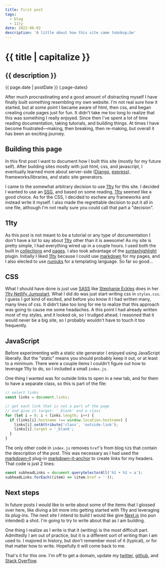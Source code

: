 ```yaml
---
title: First post
tags:
  - blog
  - 11ty
date: 2022-06-02
description: 'A little about how this site came to&nbsp;be'
---
```


# {{ title | capitalize }}

## {{ description }}

{{ page.date | postDate }} {.page-dates}

After much procrastinating and a good amount of distracting myself I have finally built something resembling my own website. I'm not real sure how it started, but at some point I became aware of html, then css, and began creating crude pages just for fun. It didn't take me too long to realize that this was something I really enjoyed. Since then I've spent a lot of time reading documentation, taking tutorials, and building things. At times I have become frustrated—making, then breaking, then re-making, but overall it has been an exciting journey.

## Building this page

In this first post I want to document how I built this site (mostly for my future self). After building sites mostly with just html, css, and javascript, I eventually learned more about server-side ([Django](https://www.djangoproject.com/), [express](https://expressjs.com/)), frameworks/libraries, and static site generators.

I came to the somewhat arbitrary decision to use [11ty](https://www.11ty.dev/) for this site. I decided I wanted to use an [SSG](https://jamstack.org/generators/), and based on some reading, [11ty](https://www.11ty.dev/) seemed like a good choice. As for the CSS, I decided to eschew any frameworks and instead write it myself. I also made the regrettable decision to put it all in one file, although I'm not really sure you could call that part a "decision".

## 11ty

As this post is not meant to be a tutorial or any type of documentation I don't have a lot to say about [11ty](https://www.11ty.dev/) other than it is awesome! As my site is pretty simple, I had everything wired up in a couple hours. I used both the built in [collections](https://www.11ty.dev/docs/collections/) and [pages](https://www.11ty.dev/docs/pages-from-data/). I also took advantage of the [syntaxhighlight](https://www.11ty.dev/docs/plugins/syntaxhighlight/) plugin. Initially I liked [11ty](https://www.11ty.dev/) because I could use [markdown](https://www.markdownguide.org/) for my pages, and I also elected to use [nunjuks](https://mozilla.github.io/nunjucks/) for a templating language. So far so good…

## CSS

What I should have done is just use [SASS](https://sass-lang.com/) like [Stephanie Eckles](https://twitter.com/5t3ph) does in her [11ty Netlify Jumpstart](https://twitter.com/5t3ph). What I did do was just start writing css in `styles.css`. I guess I got kind of excited, and before you know it I had written many, many lines of css. It didn't take too long for me to realize that this approach was going to cause me some headaches. A this point I had already written most of my styles, and it looked ok, so I trudged ahead. I reasoned that it would never be a big site, so I probably wouldn't have to touch it too frequently.

## JavaScript

Before experimenting with a static site generator I enjoyed using JavaScript liberally. But the "static" means you should probably keep it out, or at least to a minimum. There were a couple items I couldn't figure out how to leverage 11ty to do, so I included a small `index.js`.

One thing I wanted was for outside links to open in a new tab, and for them to have a separate class, so this is part of the file:

```js
// select links
const links = document.links;

// get each link that is not a part of the page
// and give it target: '_blank' and a class
for (let i = 0; i < links.length; i++) {
  if (links[i].hostname !== window.location.hostname) {
    links[i].setAttribute('class', 'outside-link');
    links[i].target = '_blank';
  }
}
```

The only other code in `index.js` removes `href`'s from blog `h2`s that contain the description of the post. This was necessary as I had used the [markdown-it](https://github.com/markdown-it/markdown-it) plug-in [markdown-it-anchor](https://github.com/valeriangalliat/markdown-it-anchor) to create links for my headers. That code is just 2 lines:

```js
const subheadLinks = document.querySelectorAll('h1 + h2 > a');
subheadLinks.forEach((item) => (item.href = ''));
```

## Next steps

In future posts I would like to write about some of the items that I glossed over here, like diving a bit more into getting started with 11ty and leveraging its plug-ins. The next site I intend to build I would like give [Next.js](https://nextjs.org/) (no pun intended) a shot. I'm going to try to write about that as I am building.

One thing I realize as I write is that it (writing) is the most difficult part. Admittedly I am out of practice, but it is a different sort of writing than I am used to. I majored in history, but don't remember most of it (typical), or for that matter how to write. Hopefully it will come back to me.

That's it for this one. I'm off to get a domain, update my [twitter](https://twitter.com/joesahlsa), [github](https://github.com/jsahlsa), and [Stack Overflow](https://stackoverflow.com/).
